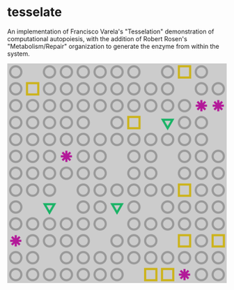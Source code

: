 # tesselate

An implementation of Francisco Varela's "Tesselation" demonstration of computational autopoiesis, with the addition of Robert Rosen's "Metabolism/Repair" organization to generate the enzyme from within the system.

![a short example](https://github.com/prismofeverything/tesselate/blob/master/tesselate.png?raw=true)